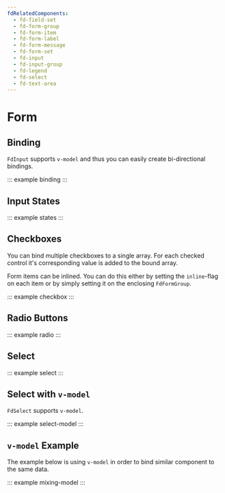 ```yaml
---
fdRelatedComponents:
  - fd-field-set
  - fd-form-group
  - fd-form-item
  - fd-form-label
  - fd-form-message
  - fd-form-set
  - fd-input
  - fd-input-group
  - fd-legend
  - fd-select
  - fd-text-area
---
```


# Form

## Binding

<tip>

`FdInput` supports `v-model` and thus you can easily create bi-directional bindings.

</tip>

::: example binding
:::

## Input States

::: example states
:::

## Checkboxes
You can bind multiple checkboxes to a single array. For each checked control it's corresponding value is added to the bound array.

<tip>

Form items can be inlined. You can do this either by setting the `inline`-flag on each item or by simply setting it on the enclosing `FdFormGroup`.

</tip>

::: example checkbox
:::


## Radio Buttons

::: example radio
:::


## Select

::: example select
:::


## Select with `v-model`

<tip>`FdSelect` supports `v-model`.</tip>

::: example select-model
:::


## `v-model` Example

The example below is using `v-model` in order to bind similar component to the same data.

::: example mixing-model
:::


